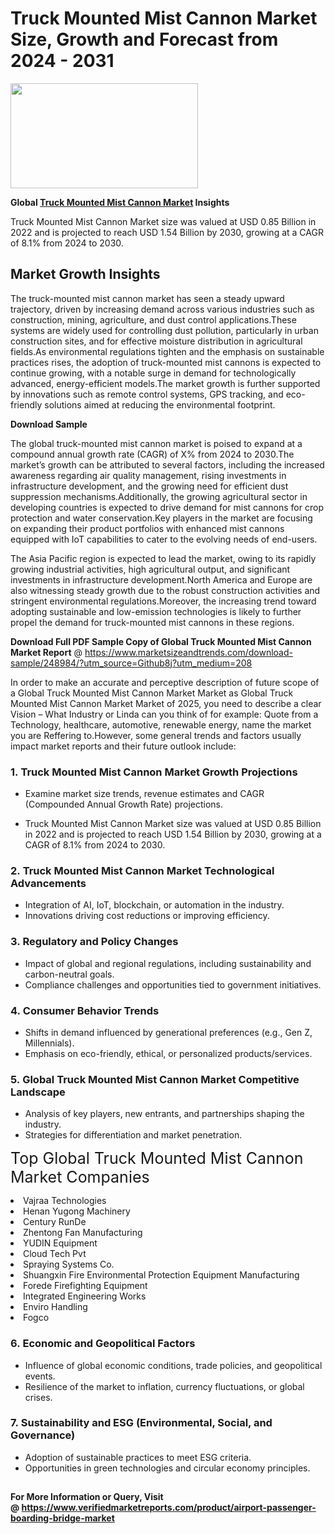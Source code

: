 <H1>Truck Mounted Mist Cannon Market Size, Growth and Forecast from 2024 - 2031</H1><img class="aligncenter size-medium wp-image-584254" src="https://thirdeyenews.in/wp-content/uploads/2024/09/Global-Market-Research-300x168.jpeg" alt="" width="300" height="168" /><p><strong>Global&nbsp;<a href="https://www.marketsizeandtrends.com/download-sample/248984/?utm_source=Github8j?utm_medium=208">Truck Mounted Mist Cannon Market</a> Insights</strong></p><p>Truck Mounted Mist Cannon Market size was valued at USD 0.85 Billion in 2022 and is projected to reach USD 1.54 Billion by 2030, growing at a CAGR of 8.1% from 2024 to 2030.</p><p><h2>Market Growth Insights</h2> <p>The truck-mounted mist cannon market has seen a steady upward trajectory, driven by increasing demand across various industries such as construction, mining, agriculture, and dust control applications.These systems are widely used for controlling dust pollution, particularly in urban construction sites, and for effective moisture distribution in agricultural fields.As environmental regulations tighten and the emphasis on sustainable practices rises, the adoption of truck-mounted mist cannons is expected to continue growing, with a notable surge in demand for technologically advanced, energy-efficient models.The market growth is further supported by innovations such as remote control systems, GPS tracking, and eco-friendly solutions aimed at reducing the environmental footprint.</p> <p><strong>Download Sample</strong></p> <p>The global truck-mounted mist cannon market is poised to expand at a compound annual growth rate (CAGR) of X% from 2024 to 2030.The market’s growth can be attributed to several factors, including the increased awareness regarding air quality management, rising investments in infrastructure development, and the growing need for efficient dust suppression mechanisms.Additionally, the growing agricultural sector in developing countries is expected to drive demand for mist cannons for crop protection and water conservation.Key players in the market are focusing on expanding their product portfolios with enhanced mist cannons equipped with IoT capabilities to cater to the evolving needs of end-users.</p> <p>The Asia Pacific region is expected to lead the market, owing to its rapidly growing industrial activities, high agricultural output, and significant investments in infrastructure development.North America and Europe are also witnessing steady growth due to the robust construction activities and stringent environmental regulations.Moreover, the increasing trend toward adopting sustainable and low-emission technologies is likely to further propel the demand for truck-mounted mist cannons in these regions.</p> <p><span class=""><strong>Download Full PDF Sample Copy of Global Truck Mounted Mist Cannon Market Report</strong> @ <a href="https://www.marketsizeandtrends.com/download-sample/248984/?utm_source=Github8j?utm_medium=208" target="_blank">https://www.marketsizeandtrends.com/download-sample/248984/?utm_source=Github8j?utm_medium=208</a></span></p><p>In order to make an accurate and perceptive description of future scope of a Global&nbsp;Truck Mounted Mist Cannon Market Market as Global&nbsp;Truck Mounted Mist Cannon Market Market of 2025, you need to describe a clear Vision &ndash; What Industry or Linda can you think of for example: Quote from a Technology, healthcare, automotive, renewable energy, name the market you are Reffering to.However, some general trends and factors usually impact market reports and their future outlook include:</p><h3>1.&nbsp;<strong>Truck Mounted Mist Cannon Market Growth Projections</strong></h3><ul><li>Examine market size trends, revenue estimates and CAGR (Compounded Annual Growth Rate) projections.</li><li><p>Truck Mounted Mist Cannon Market size was valued at USD 0.85 Billion in 2022 and is projected to reach USD 1.54 Billion by 2030, growing at a CAGR of 8.1% from 2024 to 2030.</p></li></ul><h3>2.&nbsp;<strong>Truck Mounted Mist Cannon Market Technological Advancements</strong></h3><ul><li>Integration of AI, IoT, blockchain, or automation in the industry.</li><li>Innovations driving cost reductions or improving efficiency.</li></ul><h3>3.&nbsp;<strong>Regulatory and Policy Changes</strong></h3><ul><li>Impact of global and regional regulations, including sustainability and carbon-neutral goals.</li><li>Compliance challenges and opportunities tied to government initiatives.</li></ul><h3>4.&nbsp;<strong>Consumer Behavior Trends</strong></h3><ul><li>Shifts in demand influenced by generational preferences (e.g., Gen Z, Millennials).</li><li>Emphasis on eco-friendly, ethical, or personalized products/services.</li></ul><h3>5.&nbsp;<strong>Global Truck Mounted Mist Cannon Market Competitive Landscape</strong></h3><ul><li>Analysis of key players, new entrants, and partnerships shaping the industry.</li><li>Strategies for differentiation and market penetration.</li></ul><p data-pm-slice="1 1 []"><span style="color: inherit; font-family: inherit; font-size: 25px;">Top Global Truck Mounted Mist Cannon Market Companies</span></p><div class="" data-test-id=""><p><li>Vajraa Technologies</li><li> Henan Yugong Machinery</li><li> Century RunDe</li><li> Zhentong Fan Manufacturing</li><li> YUDIN Equipment</li><li> Cloud Tech Pvt</li><li> Spraying Systems Co.</li><li> Shuangxin Fire Environmental Protection Equipment Manufacturing</li><li> Forede Firefighting Equipment</li><li> Integrated Engineering Works</li><li> Enviro Handling</li><li> Fogco</li></p></div><h3>6.&nbsp;<strong>Economic and Geopolitical Factors</strong></h3><ul><li>Influence of global economic conditions, trade policies, and geopolitical events.</li><li>Resilience of the market to inflation, currency fluctuations, or global crises.</li></ul><h3>7.&nbsp;<strong>Sustainability and ESG (Environmental, Social, and Governance)</strong></h3><ul><li>Adoption of sustainable practices to meet ESG criteria.</li><li>Opportunities in green technologies and circular economy principles.</li></ul><h2><strong style="font-size: 14px;">For More Information or Query, Visit @&nbsp;</strong><a style="background-color: #ffffff; font-size: 14px;" href="https://www.marketsizeandtrends.com/report/truck-mounted-mist-cannon-market/" target="_blank">https://www.verifiedmarketreports.com/product/airport-passenger-boarding-bridge-market</a></h2>
